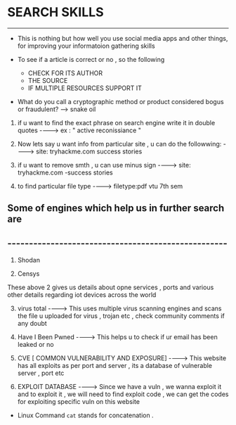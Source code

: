 # SEARCH SKILLS 
-------------

- This is nothing but how well you use social media apps and other things, for improving your informatoion gathering skills
- To see if a article is correct or no , so the following 
    - CHECK FOR ITS AUTHOR
    - THE SOURCE
    - IF MULTIPLE RESOURCES SUPPORT IT 

- What do you call a cryptographic method or product considered bogus or fraudulent?
--> snake oil 

1) if u want to find the exact phrase on search engine write it in double quotes
----> ex : " active reconissiance "

2) Now lets say u want info from particular site , u can do the followwing:
----> site: tryhackme.com success stories

3) if u want to remove smth , u can use minus sign
----> site: tryhackme.com -success stories

4) to find particular file type 
----> filetype:pdf vtu 7th sem

## Some of engines which help us in further search are 
## ---------------------------------------------------

1) Shodan

2) Censys

These above 2 gives us details about opne services , ports and various other details regarding iot devices across the world 

3) virus total
----> This uses multiple virus scanning engines and scans the file u uploaded for virus , trojan etc , check community comments if any doubt

4) Have I Been Pwned
----> This helps u to check if ur email has been leaked or no

5) CVE [ COMMON VULNERABILITY AND EXPOSURE]
----> This website has all exploits as per port and server , its a database of vulnerable server , port etc

6) EXPLOIT DATABASE
----> Since we have a vuln , we wanna exploit it and to exploit it , we will need to find exploit code , we can get the codes for exploiting specific vuln on this website

- Linux Command `cat` stands for concatenation .